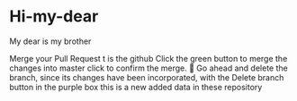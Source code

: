 # Hi-my-dear
My dear is my brother

Merge your Pull Request 
 t is the github
 Click the green button to merge the changes into master
 click to confirm the merge.
 Go ahead and delete the branch, since its changes have been 
incorporated, with the Delete branch button in the purple box
 this is a new added data in these repository
